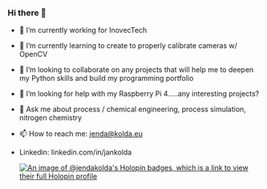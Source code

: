 ### Hi there 👋

- 🔭 I’m currently working for InovecTech
- 🌱 I’m currently learning to create to properly calibrate cameras w/ OpenCV
- 👯 I’m looking to collaborate on any projects that will help me to deepen my Python skills and build my programming portfolio
- 🤔 I’m looking for help with my Raspberry Pi 4.....any interesting projects?
- 💬 Ask me about process / chemical engineering, process simulation, nitrogen chemistry
- 📫 How to reach me: jenda@kolda.eu  
- Linkedin: linkedin.com/in/jankolda

  [![An image of @jendakolda's Holopin badges, which is a link to view their full Holopin profile](https://holopin.me/jendakolda)](https://holopin.io/@jendakolda)

